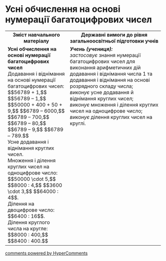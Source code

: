 <div id="hypercomments_widget" class="js-hypercomments-widget invisible"></div>

# Усні обчислення на основі нумерації багатоцифрових чисел
<table>
  <tr>
    <td width="40%" align="center"><b>Зміст навчального матеріалу<b></td>
    <td width="60%" align="center"><b>Державні вимоги до рівня загальноосвітньої підготовки учнів</b></td>
  </tr>
  <tr>
    <td width="40%" style="vertical-align:top !important;"><b>Усні обчислення на основі нумерації багатоцифрових чисел</b><br>
Додавання і віднімання на основі нумерації багатоцифрових чисел: $$56789 + 1,$$ $$56789 – 1,$$ $$50000 + 400 + 50 + 9,$$ $$6789 –  6000,$$ $$6789 – 700,$$ $$6789 – 80,$$ $$6789 – 9,$$ $$6789 – 789.$$<br> 
Усне додавання і віднімання круглих чисел.<br>
Множення і ділення круглих чисел на одноцифрове число: $$50000 \cdot 5,$$ $$8000 : 4,$$ $$3600 \cdot 3,$$ $$64000 : 4$$. <br>
Ділення на двоцифрове число: $$6400 : 16$$.<br>
Ділення круглого числа на кругле: $$8000 : 400,$$ $$8400 : 400.$$<br></td>
    <td width="60%" style="vertical-align:top !important;"><i><b>Учень (учениця):</b></i><br>
<i>застосовує</i> знання нумерації багатоцифрових чисел для виконання арифметичних дій додавання і віднімання числа 1 та додавання і віднімання на основі розрядного складу числа;<br>
<i>виконує</i> усне додавання й віднімання круглих чисел;<br>
<i>виконує</i> множення і ділення круглих  чисел на одноцифрове число;<br>
<i>виконує</i> ділення круглих чисел на круглі.<br></td>
  </tr>
</table>

<div class="js-hypercomments-container">
    <a href="http://hypercomments.com" class="hc-link" title="comments widget">comments powered by HyperComments</a>
</div>